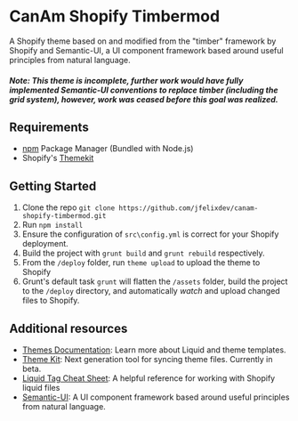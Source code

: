 CanAm Shopify Timbermod
=====================

A Shopify theme based on and modified from the "timber" framework by Shopify and Semantic-UI, a UI component framework based around useful principles from natural language. 

##### Note: This theme is incomplete, further work would have fully implemented Semantic-UI conventions to replace timber (including the grid system), however, work was ceased before this goal was realized.

Requirements
---------------------
- [npm](https://nodejs.org/en/download/) Package Manager (Bundled with Node.js)
- Shopify's [Themekit](https://shopify.github.io/themekit/)

Getting Started
---------------------
1. Clone the repo `git clone https://github.com/jfelixdev/canam-shopify-timbermod.git`
2. Run `npm install`
3. Ensure the configuration of `src\config.yml` is correct for your Shopify deployment.
4. Build the project with `grunt build` and `grunt rebuild` respectively.
5. From the `/deploy` folder, run `theme upload` to upload the theme to Shopify
5. Grunt's default task `grunt` will flatten the `/assets` folder, build the project to the `/deploy` directory, 
and automatically *watch* and upload changed files to Shopify.


Additional resources
---------------------
- [Themes Documentation][1]: Learn more about Liquid and theme templates.
- [Theme Kit][3]: Next generation tool for syncing theme files. Currently in beta.
- [Liquid Tag Cheat Sheet][2]: A helpful reference for working with Shopify liquid files
- [Semantic-UI][4]: A UI component framework based around useful principles from natural language.

[1]: http://docs.shopify.com/themes
[2]: http://cheat.markdunkley.com
[3]: https://github.com/Shopify/themekit
[4]: http://semantic-ui.com/introduction/getting-started.html